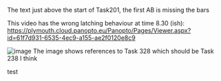 The text just above the start of Task201, the first AB is missing the bars

This video has the wrong latching behaviour at time 8.30 (ish):
https://plymouth.cloud.panopto.eu/Panopto/Pages/Viewer.aspx?id=61f7d931-6535-4ec9-a155-ae2f0120e8c9

![image](https://user-images.githubusercontent.com/5503433/154795939-5522a011-f4fd-4f31-ab31-d3183e854941.png)
The image shows references to Task 328 which should be Task 238 I think

test

